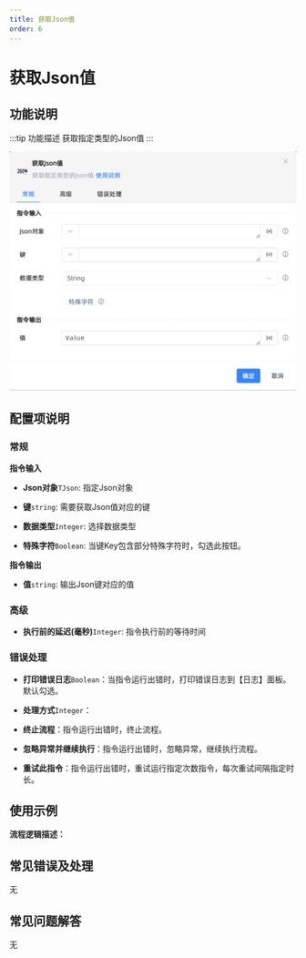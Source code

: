 ```yaml
---
title: 获取Json值
order: 6
---
```


# 获取Json值

## 功能说明

:::tip 功能描述
获取指定类型的Json值
:::

![获取Json值](../../../assets/获取Json值_command.png)

## 配置项说明

### 常规

**指令输入**

- **Json对象**`TJson`: 指定Json对象

- **键**`string`: 需要获取Json值对应的键

- **数据类型**`Integer`: 选择数据类型

- **特殊字符**`Boolean`: 当键Key包含部分特殊字符时，勾选此按钮。


**指令输出**

- **值**`string`: 输出Json键对应的值

### 高级

- **执行前的延迟(毫秒)**`Integer`: 指令执行前的等待时间

### 错误处理

- **打印错误日志**`Boolean`：当指令运行出错时，打印错误日志到【日志】面板。默认勾选。

- **处理方式**`Integer`：

 - **终止流程**：指令运行出错时，终止流程。

 - **忽略异常并继续执行**：指令运行出错时，忽略异常，继续执行流程。

 - **重试此指令**：指令运行出错时，重试运行指定次数指令，每次重试间隔指定时长。

## 使用示例

**流程逻辑描述：** 

## 常见错误及处理

无

## 常见问题解答

无

